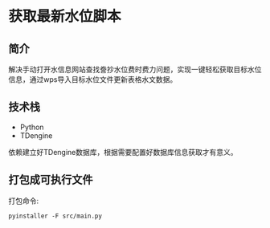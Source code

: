 # 获取最新水位脚本

## 简介
解决手动打开水信息网站查找誊抄水位费时费力问题，实现一键轻松获取目标水位信息，通过wps导入目标水位文件更新表格水文数据。

## 技术栈
- Python
- TDengine


依赖建立好TDengine数据库，根据需要配置好数据库信息获取才有意义。


## 打包成可执行文件
打包命令:
```shell
pyinstaller -F src/main.py
```